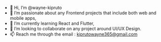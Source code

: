 - 👋 Hi, I’m @wayne-kipruto
- 👀 I’m passionate about any Frontend projects that include both web and mobile apps,
- 🌱 I’m currently learning React and Flutter, 
- 💞️ I’m looking to collaborate on any project around UI/UX Design. 
- 📫 Reach me through the email : kiprutowayne365@gmail.com

<!---
wayne-kipruto/wayne-kipruto is a ✨ special ✨ repository because its `README.md` (this file) appears on your GitHub profile.
You can click the Preview link to take a look at your changes.
--->

